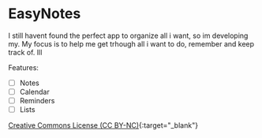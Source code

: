 # EasyNotes
I still havent found the perfect app to organize all i want, so im developing my.
My focus is to help me get trhough all i want to do, remember and keep track of.
Ill

Features:
- [ ] Notes
- [ ] Calendar
- [ ] Reminders
- [ ] Lists 

[Creative Commons License (CC BY-NC)](https://creativecommons.org/licenses/by-nc/4.0/deed.en){:target="_blank"}

